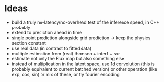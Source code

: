 # Ideas

- build a truly no-latency/no-overhead test of the inference speed, in C++ probably
- extend to prediction ahead in time
- single point prediction alongside grid prediction -> keep the physics section constant
- use real data (in contrast to fitted data)
- multiple estimation from (real) thomson + interf + sxr
- estimate not only the Flux map but also something else
- instead of multiplication in the latent space, use 1d convolution (this is probably equivalent to
  current batched version) or other operation (like exp, cos, sin) or mix of these, or try fourier encoding
